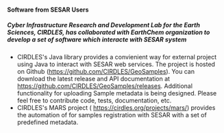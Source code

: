#### Software from SESAR Users

   ##### Cyber Infrastructure Research and Development Lab for the Earth Sciences, CIRDLES, has collaborated with EarthChem organization to develop a set of software which interacte with SESAR system
    
   * CIRDLES's Java library provides a convienient way for external project using Java to interact with SESAR web services. The project is hosted on Github (https://github.com/CIRDLES/GeoSamples). You can download the latest release and API documentation at https://github.com/CIRDLES/GeoSamples/releases. Additional functionality for uploading Sample metadata is being designed. Please feel free to contribute code, tests, documentation, etc.
   * CIRDLES's MARS project ( https://cirdles.org/projects/mars/) provides the automation of for samples registration with SESAR with a set of predefined metadata.
